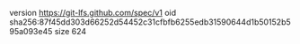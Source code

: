 version https://git-lfs.github.com/spec/v1
oid sha256:87f45dd303d66252d54452c31cfbfb6255edb31590644d1b50152b595a093e45
size 624
